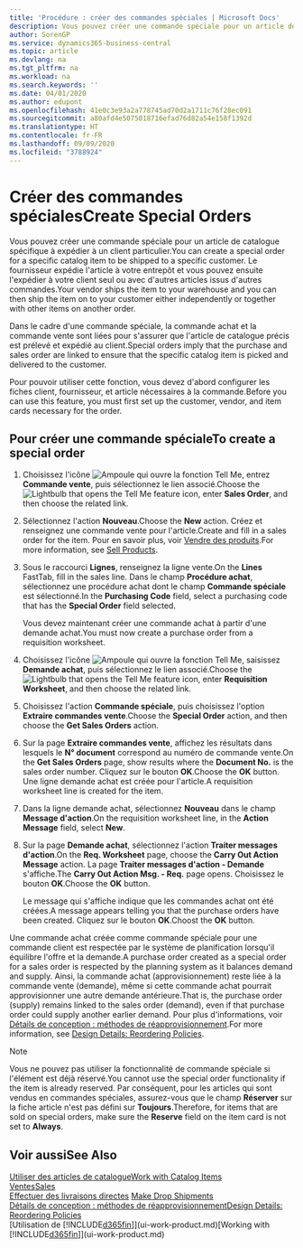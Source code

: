 ```yaml
---
title: 'Procédure : créer des commandes spéciales | Microsoft Docs'
description: Vous pouvez créer une commande spéciale pour un article de catalogue spécifique à expédier à un client particulier. Le fournisseur expédie l'article à votre entrepôt et vous pouvez ensuite l'expédier à votre client seul ou avec d'autres articles issus d'autres commandes.
author: SorenGP
ms.service: dynamics365-business-central
ms.topic: article
ms.devlang: na
ms.tgt_pltfrm: na
ms.workload: na
ms.search.keywords: ''
ms.date: 04/01/2020
ms.author: edupont
ms.openlocfilehash: 41e0c3e93a2a778745ad70d2a1711c76f28ec091
ms.sourcegitcommit: a80afd4e5075018716efad76d82a54e158f1392d
ms.translationtype: HT
ms.contentlocale: fr-FR
ms.lasthandoff: 09/09/2020
ms.locfileid: "3788924"
---
```

# <a name="create-special-orders"></a><span data-ttu-id="eb8b5-104">Créer des commandes spéciales</span><span class="sxs-lookup"><span data-stu-id="eb8b5-104">Create Special Orders</span></span>
<span data-ttu-id="eb8b5-105">Vous pouvez créer une commande spéciale pour un article de catalogue spécifique à expédier à un client particulier.</span><span class="sxs-lookup"><span data-stu-id="eb8b5-105">You can create a special order for a specific catalog item to be shipped to a specific customer.</span></span> <span data-ttu-id="eb8b5-106">Le fournisseur expédie l'article à votre entrepôt et vous pouvez ensuite l'expédier à votre client seul ou avec d'autres articles issus d'autres commandes.</span><span class="sxs-lookup"><span data-stu-id="eb8b5-106">Your vendor ships the item to your warehouse and you can then ship the item on to your customer either independently or together with other items on another order.</span></span>  

<span data-ttu-id="eb8b5-107">Dans le cadre d'une commande spéciale, la commande achat et la commande vente sont liées pour s'assurer que l'article de catalogue précis est prélevé et expédié au client.</span><span class="sxs-lookup"><span data-stu-id="eb8b5-107">Special orders imply that the purchase and sales order are linked to ensure that the specific catalog item is picked and delivered to the customer.</span></span>  

<span data-ttu-id="eb8b5-108">Pour pouvoir utiliser cette fonction, vous devez d'abord configurer les fiches client, fournisseur, et article nécessaires à la commande.</span><span class="sxs-lookup"><span data-stu-id="eb8b5-108">Before you can use this feature, you must first set up the customer, vendor, and item cards necessary for the order.</span></span>  

## <a name="to-create-a-special-order"></a><span data-ttu-id="eb8b5-109">Pour créer une commande spéciale</span><span class="sxs-lookup"><span data-stu-id="eb8b5-109">To create a special order</span></span>  
1.  <span data-ttu-id="eb8b5-110">Choisissez l'icône ![Ampoule qui ouvre la fonction Tell Me](media/ui-search/search_small.png "Dites-moi ce que vous voulez faire"), entrez **Commande vente**, puis sélectionnez le lien associé.</span><span class="sxs-lookup"><span data-stu-id="eb8b5-110">Choose the ![Lightbulb that opens the Tell Me feature](media/ui-search/search_small.png "Tell me what you want to do") icon, enter **Sales Order**, and then choose the related link.</span></span>  
2. <span data-ttu-id="eb8b5-111">Sélectionnez l'action **Nouveau**.</span><span class="sxs-lookup"><span data-stu-id="eb8b5-111">Choose the **New** action.</span></span> <span data-ttu-id="eb8b5-112">Créez et renseignez une commande vente pour l'article.</span><span class="sxs-lookup"><span data-stu-id="eb8b5-112">Create and fill in a  sales order for the item.</span></span> <span data-ttu-id="eb8b5-113">Pour en savoir plus, voir [Vendre des produits](sales-how-sell-products.md).</span><span class="sxs-lookup"><span data-stu-id="eb8b5-113">For more information, see [Sell Products](sales-how-sell-products.md).</span></span>
3.  <span data-ttu-id="eb8b5-114">Sous le raccourci **Lignes**, renseignez la ligne vente.</span><span class="sxs-lookup"><span data-stu-id="eb8b5-114">On the **Lines** FastTab, fill in the sales line.</span></span> <span data-ttu-id="eb8b5-115">Dans le champ **Procédure achat**, sélectionnez une procédure achat dont le champ **Commande spéciale** est sélectionné.</span><span class="sxs-lookup"><span data-stu-id="eb8b5-115">In the **Purchasing Code** field, select a purchasing code that has the **Special Order** field selected.</span></span>

    <span data-ttu-id="eb8b5-116">Vous devez maintenant créer une commande achat à partir d'une demande achat.</span><span class="sxs-lookup"><span data-stu-id="eb8b5-116">You must now create a purchase order from a requisition worksheet.</span></span>  
4. <span data-ttu-id="eb8b5-117">Choisissez l'icône ![Ampoule qui ouvre la fonction Tell Me](media/ui-search/search_small.png "Dites-moi ce que vous voulez faire"), saisissez **Demande achat**, puis sélectionnez le lien associé.</span><span class="sxs-lookup"><span data-stu-id="eb8b5-117">Choose the ![Lightbulb that opens the Tell Me feature](media/ui-search/search_small.png "Tell me what you want to do") icon, enter **Requisition Worksheet**, and then choose the related link.</span></span>  
5. <span data-ttu-id="eb8b5-118">Choisissez l'action **Commande spéciale**, puis choisissez l'option **Extraire commandes vente**.</span><span class="sxs-lookup"><span data-stu-id="eb8b5-118">Choose the **Special Order** action, and then choose the **Get Sales Orders** action.</span></span>  
6.  <span data-ttu-id="eb8b5-119">Sur la page **Extraire commandes vente**, affichez les résultats dans lesquels le **N° document** correspond au numéro de commande vente.</span><span class="sxs-lookup"><span data-stu-id="eb8b5-119">On the **Get Sales Orders** page, show results where the **Document No.** is the sales order number.</span></span> <span data-ttu-id="eb8b5-120">Cliquez sur le bouton **OK**.</span><span class="sxs-lookup"><span data-stu-id="eb8b5-120">Choose the **OK** button.</span></span> <span data-ttu-id="eb8b5-121">Une ligne demande achat est créée pour l'article.</span><span class="sxs-lookup"><span data-stu-id="eb8b5-121">A requisition worksheet line is created for the item.</span></span>  
7.  <span data-ttu-id="eb8b5-122">Dans la ligne demande achat, sélectionnez **Nouveau** dans le champ **Message d'action**.</span><span class="sxs-lookup"><span data-stu-id="eb8b5-122">On the requisition worksheet line, in the **Action Message** field, select **New**.</span></span>  
8.  <span data-ttu-id="eb8b5-123">Sur la page **Demande achat**, sélectionnez l'action **Traiter messages d'action**.</span><span class="sxs-lookup"><span data-stu-id="eb8b5-123">On the **Req. Worksheet** page, choose the **Carry Out Action Message** action.</span></span> <span data-ttu-id="eb8b5-124">La page **Traiter messages d'action - Demande** s'affiche.</span><span class="sxs-lookup"><span data-stu-id="eb8b5-124">The **Carry Out Action Msg. - Req.** page opens.</span></span> <span data-ttu-id="eb8b5-125">Choisissez le bouton **OK**.</span><span class="sxs-lookup"><span data-stu-id="eb8b5-125">Choose the **OK** button.</span></span>  

    <span data-ttu-id="eb8b5-126">Le message qui s'affiche indique que les commandes achat ont été créées.</span><span class="sxs-lookup"><span data-stu-id="eb8b5-126">A message appears telling you that the purchase orders have been created.</span></span> <span data-ttu-id="eb8b5-127">Cliquez sur le bouton **OK**.</span><span class="sxs-lookup"><span data-stu-id="eb8b5-127">Choost the **OK** button.</span></span>  

<span data-ttu-id="eb8b5-128">Une commande achat créée comme commande spéciale pour une commande client est respectée par le système de planification lorsqu'il équilibre l'offre et la demande.</span><span class="sxs-lookup"><span data-stu-id="eb8b5-128">A purchase order created as a special order for a sales order is respected by the planning system as it balances demand and supply.</span></span> <span data-ttu-id="eb8b5-129">Ainsi, la commande achat (approvisionnement) reste liée à la commande vente (demande), même si cette commande achat pourrait approvisionner une autre demande antérieure.</span><span class="sxs-lookup"><span data-stu-id="eb8b5-129">That is, the purchase order (supply) remains linked to the sales order (demand), even if that purchase order could supply another earlier demand.</span></span> <span data-ttu-id="eb8b5-130">Pour plus d'informations, voir [Détails de conception : méthodes de réapprovisionnement](design-details-reservation-order-tracking-and-action-messaging.md).</span><span class="sxs-lookup"><span data-stu-id="eb8b5-130">For more information, see [Design Details: Reordering Policies](design-details-reservation-order-tracking-and-action-messaging.md).</span></span>  

> [!NOTE]  
>  <span data-ttu-id="eb8b5-131">Vous ne pouvez pas utiliser la fonctionnalité de commande spéciale si l'élément est déjà réservé.</span><span class="sxs-lookup"><span data-stu-id="eb8b5-131">You cannot use the special order functionality if the item is already reserved.</span></span> <span data-ttu-id="eb8b5-132">Par conséquent, pour les articles qui sont vendus en commandes spéciales, assurez\-vous que le champ **Réserver** sur la fiche article n'est pas défini sur **Toujours**.</span><span class="sxs-lookup"><span data-stu-id="eb8b5-132">Therefore, for items that are sold on special orders, make sure the **Reserve** field on the item card is not set to **Always**.</span></span>  

## <a name="see-also"></a><span data-ttu-id="eb8b5-133">Voir aussi</span><span class="sxs-lookup"><span data-stu-id="eb8b5-133">See Also</span></span>  
[<span data-ttu-id="eb8b5-134">Utiliser des articles de catalogue</span><span class="sxs-lookup"><span data-stu-id="eb8b5-134">Work with Catalog Items</span></span>](inventory-how-work-nonstock-items.md)  
[<span data-ttu-id="eb8b5-135">Ventes</span><span class="sxs-lookup"><span data-stu-id="eb8b5-135">Sales</span></span>](sales-manage-sales.md)  
<span data-ttu-id="eb8b5-136">[Effectuer des livraisons directes](sales-how-drop-shipment.md) </span><span class="sxs-lookup"><span data-stu-id="eb8b5-136">[Make Drop Shipments](sales-how-drop-shipment.md) </span></span>  
[<span data-ttu-id="eb8b5-137">Détails de conception : méthodes de réapprovisionnement</span><span class="sxs-lookup"><span data-stu-id="eb8b5-137">Design Details: Reordering Policies</span></span>](design-details-reservation-order-tracking-and-action-messaging.md)  
<span data-ttu-id="eb8b5-138">[Utilisation de [!INCLUDE[d365fin](includes/d365fin_md.md)]](ui-work-product.md)</span><span class="sxs-lookup"><span data-stu-id="eb8b5-138">[Working with [!INCLUDE[d365fin](includes/d365fin_md.md)]](ui-work-product.md)</span></span>
